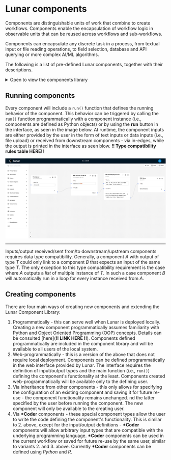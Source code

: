 # Lunar components

Components are distinguishable units of work that combine to create workflows. Components enable the encapsulation of workflow logic in observable units that can be reused across workflows and sub-workflows.

Components can encapsulate any discrete task in a process, from textual input or file reading operations, to field selection, database and API querying or more complex AI/ML algorithms.

The following is a list of pre-defined Lunar components, together with their descriptions.

<details><summary>Open to view the components library</summary>
| Component name                | Component description                                                                                                                                                                                                                                                                                                                                                                                                                                                                                                                                                                                                                                                           |
|-------------------------------|---------------------------------------------------------------------------------------------------------------------------------------------------------------------------------------------------------------------------------------------------------------------------------------------------------------------------------------------------------------------------------------------------------------------------------------------------------------------------------------------------------------------------------------------------------------------------------------------------------------------------------------------------------------------------------|
| Azure Open AI prompt          | Connects to an Azure OpenAI's LLM API, runs an input natural language prompt (str), and outputs the result as text (str). Input (str): The prompt to provide the LLM with. If needed, the prompt can be inputted manually by the user. Output (str): The answer provided by the LLM to the prompt.                                                                                                                                                                                                                                                                                                                                                                              |
| Azure Open AI vectorizer      | Encodes input texts as numerical vectors (embeddings) using Azure OpenAI models. Input (List[str]): A list of texts to encode. If needed, the list can be inputted manually by the user. Output (List[Dict]): A list of dictionaries -- one for each text in the input. Each dictionary contains the key text (str) mapped to the original text (str), and the key embeddings (str) mapped to the embedding (List[Union[float, int]]).                                                                                                                                                                                                                                          |
| Bar chart                     | Plots a bar chart given a dictionary with numerical values. The output can be linked to a report component. Input (Dict[Any, Union[int, float]]): A dictionary with keys (any data type that can be converted to a str) mapped to numerical values (int or float). Output (Dict): A dictionary with the key data (str) mapped to the original input data (Dict[Any, Union[int, float]]), and the key images (str) mapped to a list with one element which is the produced image (the bar chart) encoded in base64 format (str).                                                                                                                                                 |
| Bing Search client            | Searches data using Bing's Search API, starting from an inputted query string.                                                                                                                                                                                                                                                                                                                                                                                                                                                                                                                                                                                                  |
| Csv Upload                    | Reads a .csv file. Input (File): A File object with a field path (str) containing the local path to the local .csv file to read. If needed, the local path can be inputted manually by the user. Output (File): A File object including Ta preview of the data.                                                                                                                                                                                                                                                                                                                                                                                                                 |
| Elasticsearch client          | Search data in a given Elasticsearch instance. Input (dict): a dict containing data needed to do elasticsearch. Output (dict): the query response using the python elasticsearch format.                                                                                                                                                                                                                                                                                                                                                                                                                                                                                        |
| Elasticsearch store           | Stores data into a given Elasticsearch instance for future search.                                                                                                                                                                                                                                                                                                                                                                                                                                                                                                                                                                                                              |
| Emails Sender                 | Send emails                                                                                                                                                                                                                                                                                                                                                                                                                                                                                                                                                                                                                                                                     |
| GraphQL Query                 | Fetches data from a GraphQL endpoint. Output (dict): The response for the query                                                                                                                                                                                                                                                                                                                                                                                                                                                                                                                                                                                                 |
| Htmls2Texts                   | Convert HTMLs to texts                                                                                                                                                                                                                                                                                                                                                                                                                                                                                                                                                                                                                                                          |
| HTML Reports Builder          | Build HTML reports                                                                                                                                                                                                                                                                                                                                                                                                                                                                                                                                                                                                                                                              |
| HuggingFace vectorizer        | Encode texts using HuggingFace's models. The output is an embedding. Output (List[dict]): A list of dictionaries containing the original text (str) and the embeddings (List[Union[float, int]]) for each text item in the input.                                                                                                                                                                                                                                                                                                                                                                                                                                               |
| Line chart                    | Plots a line chart given a dictionary with numerical keys and values. The output can be linked to a report component. Input (Dict[Union(int,float), Union(int,float)]): A dictionary with keys (int or float) mapped to numerical values (int or float). Output (Dict): A dictionary with the key data (str) mapped to the original input data (Dict[Any, Union[int, float]]), and the key images (str) mapped to a list (List[str]) with one element which is the produced image (the line chart) encoded in base64 format.                                                                                                                                                    |
| LlamaIndex Indexing           | Index documents from a json dict with Azure OpenAI models in LlamaIndex. Please provide a list of keys to be selected in json string format by keys list json. Please provide a choice from summary or vector or keyword or tree for index name. Please provide a name for storage index by index persist dir. Please provide relevant Azure OpenAI details. Output (dict): dictionary containing the keys: original_json (copy of the input),index_dir (directory where the index is stored), index_name (name of the stored index), keys_list (list of the stored index keys),llm_config (configuration of the LLM),embed_model_config (configuration of the embedding model) |
| LlamaIndex Querying           | Querying from a LlamaIndex index. Please provide a query prefix if needed. Please indicate whether to do retrieval only by filling retrieval only with True or False. Output (dict):                                                                                                                                                                                                                                                                                                                                                                                                                                                                                            |
| Milvus retriever              | Queries embeddings from a Milvus server. Output (List[dict]): A list of dictionaries containing the original text (str) and the embeddings (List[Union[float, int]]) for each text item in the input.                                                                                                                                                                                                                                                                                                                                                                                                                                                                           |
| Milvus vectorstore            | Store embeddings on a Milvus server. Output (dict): a dictionary with a single key (stored), containing the number of stored embeddings.                                                                                                                                                                                                                                                                                                                                                                                                                                                                                                                                        |
| Spacy NER                     | Performs Named Entity Recognition using spaCy. Input (str): A text to perform NER on. Output (list[dict[str, str]]): list of dictionaries containing two keys: text (str) mapped to the word/text (str), and label (str) mapped to the NER label (str).                                                                                                                                                                                                                                                                                                                                                                                                                         |
| Natural language to SQL Query | Produces an SQL query based on a natural language query and a tabular data source. Input (str, str): A string containing the natural language query, and a string containing the tabular data source (SQLAlchemy compatible connection string, a file path, or raw CSV data). Output (str): The resulting SQL query that can be used to get data from a database.                                                                                                                                                                                                                                                                                                               |
| Online Spreadsheet            | Download and forward content of an online spreadsheet                                                                                                                                                                                                                                                                                                                                                                                                                                                                                                                                                                                                                           |
| OpenAI prompt                 | Connects to OpenAI's API, runs natural language prompts and outputs the result as text. Output (str): The answer provided by the LLM to the prompt.                                                                                                                                                                                                                                                                                                                                                                                                                                                                                                                             |
| OpenAI vectorizer             | Uses OpenAI models to encode texts. The output is the embeddings. Output (List[dict]): A list of dictionaries containing the original text (str) and the embeddings (List[Union[float, int]]) for each text item in the input.                                                                                                                                                                                                                                                                                                                                                                                                                                                  |
| PDF extractor                 | Extracts title, sections, references, tables and text from a PDF file. Input (str): A string containing the server path of the PDF file to extract from. Output (Dict): A dictionary containing the keys:title (str), mapped to the title in the PDF file (str), sections (str), mapped to a dictionary that maps section titles to section contents , references (str), mapped to a list of bibliographic references in the PDF file , tables (str), mapped to a list of record formatted pandas dataframes, text (str), mapped to list of strings containing the full document text                                                                                           |
| Property Getter               | Extracts the mapped value of an inputted key/field/attribute in an inputted object/datastructure. It can be the value of a field/attribute in an object, or the mapped value of a key in a dictionary. Input (Any, str): An object and a string with the name of the key/field/attribute to extract the value from. The object can for example be a Dict or a File object. If needed, the key/field/attribute can be inputted manually by the user. Output (Any): The mapped value of the inputted key/field/attribute in the inputted dictionary.                                                                                                                              |
| Property Selector             | Expose an input object properties for selection. Input (dict, str): a dictionary to extract values from, and a key (str) whose value in the dictionary is to be extracted. Output (dict): a map of the selected properties.                                                                                                                                                                                                                                                                                                                                                                                                                                                     |
| Python coder                  | Performs customized Python code execution. Outputs the value that the Python variable result is set to during the execution of the Python code. Input (str): A string of the Python code to execute. If needed, the Python code can be inputted manually by the user. Output (Any): The value of the variable result in the Python code after execution.                                                                                                                                                                                                                                                                                                                        |
| R coder                       | Performs customized R code execution. It might receive inputs from the context and it Outputs (Any): anything.outputs the result                                                                                                                                                                                                                                                                                                                                                                                                                                                                                                                                                |
| ReACT Agent                   | Implements ReACT logic.                                                                                                                                                                                                                                                                                                                                                                                                                                                                                                                                                                                                                                                         |
| Report                        | Creates an editable report from the input it gets. Input (Dict): A dictionary containing data to be included in the report. Output (Dict): A dictionary containing instructions for building the report using the Quill editor format.                                                                                                                                                                                                                                                                                                                                                                                                                                          |
| SPARQL Query                  | Fetch data from a SPARQL endpoint. Input (str): A string that is the SPARQL query. Output (dict): A dictionary containing the response to the SPARQL query in the python SPARQLWrapper library format.                                                                                                                                                                                                                                                                                                                                                                                                                                                                          |
| SQL Query                     | Connects to a SQL database and returns the result of a query. Output (str): the query result.                                                                                                                                                                                                                                                                                                                                                                                                                                                                                                                                                                                   |
| SQL Schema Extractor          | Connects to a SQL database and retrieves its schema, i.e., data definition language. Output (dict): a json describing the database schema.                                                                                                                                                                                                                                                                                                                                                                                                                                                                                                                                      |
| Subworkflow                   | Component for selecting another workflow Output (Any): the output of the selected workflow.                                                                                                                                                                                                                                                                                                                                                                                                                                                                                                                                                                                     |
| Table2Text                    | Takes a CSV formatted table as input and converts it to a text by sentencifying each row. Input (str): A string of the table on CSV format. Output (Dict): A dictionary containing only the key results which is mapped to a list of the sentences corresponding to the inputted table rows.                                                                                                                                                                                                                                                                                                                                                                                    |
| Text Input                    | Allows the user to input a text (with optional variables) that can be used in other downstream components. Output (str): The input text.                                                                                                                                                                                                                                                                                                                                                                                                                                                                                                                                        |
| URLs Scraper                  | Scrape URLs                                                                                                                                                                                                                                                                                                                                                                                                                                                                                                                                                                                                                                                                     |
| Wikidata client               | Retrieves data from Wikidata API.                                                                                                                                                                                                                                                                                                                                                                                                                                                                                                                                                                                                                                               |
| Wikipedia client              | Retrieves data from Wikipedia API.                                                                                                                                                                                                                                                                                                                                                                                                                                                                                                                                                                                                                                              |
| WolfranAlpha client           | Obtains a response from the WolfranAlpha API.                                                                                                                                                                                                                                                                                                                                                                                                                                                                                                                                                                                                                                   |
| File Upload                   | Uploads local files to the server. Input (str): A string of the local path of the local file to upload to the server. If needed, tha local path can be inputted manually by the user. Output (str): A string of the server path of the uploaded file.                                                                                                                                                                                                                                                                                                                                                                                                                           |
| Yahoo Finance API             | Connects to Yahoo Finance's public API and retrieves financial data about companies and their stocks. Input (List[str]): A list of strings of the tickers to the stocks to get data about. Output (Dict[str,Dict[str,Any]]): A dictionary mapping each inputted ticker (str) to the financial data about the corresponding stock in the form of a dictionary of indicators (str) mapped to their values (Any)                                                                                                                                                                                                                                                                   |
| Zip file extractor            | Extracts files from a ZIP file (.zip file) on the server. Input (str): A string of the server path to the ZIP file to extract. Output (List[str]): A list containing exactly one string which is the server path to the folder of the extracted ZIP file.                                                                                                                                                                                                                                                                                                                                                                                                                       |
</details>


## Running components

Every component will include a `run()` function that defines the running behavior of the component. This behavior can be triggered by calling the `run()` function programmatically with a component instance (i.e., components are defined as Python objects) or by using the **run** button in the interface, as seen in the image below. At runtime, the component inputs are either provided by the user in the form of text inputs or data inputs (i.e., file upload) or received from downstream components - via in-edges, while the output is printed in the interface as seen blow. 
**!! Type compatibility rules table HERE!!**

![Lunar workflow](img/chat_with_db.png)

___
Inputs/output received/sent from/to downstream/upstream components requires data type compatibility. Generally, a component _A_ with output of type _T_ could only link to a component _B_ that expects an input of the same type _T_. The only exception to this type compatibility requirement is the case where _A_ outputs a _list_ of multiple instance of _T_. In such a case component _B_ will automatically run in a loop for every instance received from _A_.


## Creating components

There are four main ways of creating new components and extending the Lunar Component Library:

1. Programmatically - this can serve well when Lunar is deployed locally. Creating a new component programmatically assumes familiarity with Python and Object Oriented Programming (OOP) concepts. Details can be consulted [here](**!! LINK HERE !!**). Components defined programmatically are included in the component library and will be available to all users of the local system.
2. Web-programmatically - this is a version of the above that does not require local deployment. Components can be defined programmatically in the web interface provided by Lunar. The interface requires the definition of input/output types and the main function (i.e., `run()`) defining the component's functionality at the least. Components created web-programmatically will be available only to the defining user.
3. Via inheritance from other components - this only allows for specifying the configuration of an existing component and saving it for future re-use - the component functionality remains unchanged. nd the latter specified by the user before running the component. The new component will only be available to the creating user.
4. Via **\*Coder** components - these special component types allow the user to write the code defining the component's functionality. This is similar to 2. above, except for the input/output definitions - **\*Coder** components will allow arbitrary input types that are compatible with the underlying programming language. **\*Coder** components can be used in the current workflow or saved for future re-use by the same user, similar to variants 2. and 3. above. Currently **\*Coder** components can be defined using *Python* and *R*.